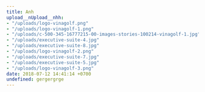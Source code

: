 ```yaml
---
title: Anh
upload__nUpload__nhh:
- "/uploads/logo-vinagolf.png"
- "/uploads/logo-vinagolf-1.png"
- "/uploads/c-500-345-16777215-00-images-stories-100214-vinagolf-1.jpg"
- "/uploads/executive-suite-4.jpg"
- "/uploads/executive-suite-8.jpg"
- "/uploads/logo-vinagolf-2.png"
- "/uploads/executive-suite-7.jpg"
- "/uploads/executive-suite-5.jpg"
- "/uploads/logo-vinagolf-3.png"
date: 2018-07-12 14:41:14 +0700
undefined: gergergrge
---
```


